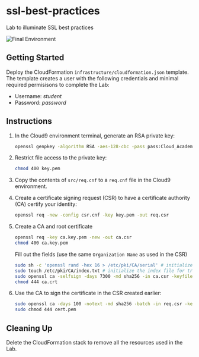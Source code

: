 # ssl-best-practices

Lab to illuminate SSL best practices

![Final Environment](https://user-images.githubusercontent.com/3911650/40385835-23345e9c-5dc5-11e8-8d85-cfc8727696a3.png)

## Getting Started

Deploy the CloudFormation `infrastructure/cloudformation.json` template. The template creates a user with the following credentials and minimal required permisisons to complete the Lab:

- Username: _student_
- Password: _password_

## Instructions

1. In the Cloud9 environment terminal, generate an RSA private key:

    ```sh
    openssl genpkey -algorithm RSA -aes-128-cbc -pass pass:Cloud_Academy -out key.pem -pkeyopt rsa_keygen_bits:2048
    ```

1. Restrict file access to the private key:

    ```sh
    chmod 400 key.pem
    ```

1. Copy the contents of `src/req.cnf` to a `req.cnf` file in the Cloud9 environment.

1. Create a certificate signing request (CSR) to have a certificate authority (CA) certify your identity:

    ```sh
    openssl req -new -config csr.cnf -key key.pem -out req.csr
    ```

1. Create a CA and root certificate

    ```sh
    openssl req -key ca.key.pem -new -out ca.csr
    chmod 400 ca.key.pem
    ```
    Fill out the fields (use the same `Organization Name` as used in the CSR)
    ```sh
    sudo sh -c 'openssl rand -hex 16 > /etc/pki/CA/serial' # initialize a random certificate serial number
    sudo touch /etc/pki/CA/index.txt # initialize the index file for tracking
    sudo openssl ca -selfsign -days 7300 -md sha256 -in ca.csr -keyfile ca.key.pem -out ca.crt -extensions v3_ca
    chmod 444 ca.crt
    ```

1. Use the CA to sign the certificate in the CSR created earlier:

    ```sh
    sudo openssl ca -days 100 -notext -md sha256 -batch -in req.csr -keyfile ca/ca.key.pem -cert ca/ca.crt -out cert.pem
    sudo chmod 444 cert.pem
    ```

## Cleaning Up

Delete the CloudFormation stack to remove all the resources used in the Lab.